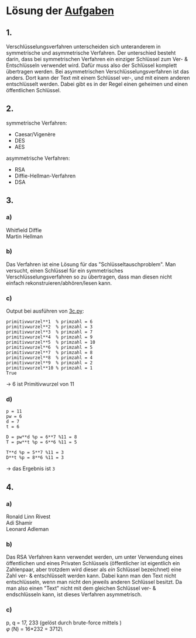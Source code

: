 # Lösung der [Aufgaben](../Asymmetrisch_Aufgaben.pdf)
## 1.
Verschlüsselungsverfahren unterscheiden sich unteranderem in symmetrische und asymmetrische Verfahren. Der unterschied besteht darin, dass bei symmetrischen Verfahren ein einziger Schlüssel zum Ver- & Entschlüsseln verwendet wird. Dafür muss also der Schlüssel komplett übertragen werden. Bei asymmetrischen Verschlüsselungsverfahren ist das anders. Dort kann der Text mit einem Schlüssel ver-, und mit einem anderen entschlüsselt werden. Dabei gibt es in der Regel einen geheimen und einen öffentlichen Schlüssel.
## 2.
symmetrische Verfahren:
- Caesar/Vigenère
- DES
- AES

asymmetrische Verfahren:
- RSA
- Diffie-Hellman-Verfahren
- DSA
<!-- Quelle für DSA: "https://www.elektronik-kompendium.de/sites/net/1910111.htm" -->

## 3.
### a)
Whitfield Diffie\
Martin Hellman
### b)
Das Verfahren ist eine Lösung für das "Schlüsseltauschproblem". Man versucht, einen Schlüssel für ein symmetrisches Verschlüsselungsverfahren so zu übertragen, dass man diesen nicht einfach rekonstruieren/abhören/lesen kann.
### c)
Output bei ausführen von [3c.py](3c.py):
```
primitivwurzel**1  % primzahl = 6
primitivwurzel**2  % primzahl = 3
primitivwurzel**3  % primzahl = 7
primitivwurzel**4  % primzahl = 9
primitivwurzel**5  % primzahl = 10
primitivwurzel**6  % primzahl = 5
primitivwurzel**7  % primzahl = 8
primitivwurzel**8  % primzahl = 4
primitivwurzel**9  % primzahl = 2
primitivwurzel**10 % primzahl = 1
True
```
-> 6 ist Primitivwurzel von 11
### d)
```
p = 11
pw = 6
d = 7
t = 6

D = pw**d %p = 6**7 %11 = 8
T = pw**t %p = 6**6 %11 = 5

T**d %p = 5**7 %11 = 3
D**t %p = 8**6 %11 = 3
```
-> das Ergebnis ist `3`
## 4.
### a)
Ronald Linn Rivest\
Adi Shamir\
Leonard Adleman
### b)
Das RSA Verfahren kann verwendet werden, um unter Verwendung eines öffentlichen und eines Privaten Schlüssels (öffentlicher ist eigentlich ein Zahlenpaar, aber trotzdem wird dieser als *ein* Schlüssel bezeichnet) eine Zahl ver- & entschlüsselt werden kann. Dabei kann man den Text nicht entschlüsseln, wenn man nicht den jeweils anderen Schlüssel besitzt. Da man also einen "Text" nicht mit dem gleichen Schlüssel ver- & endschlüsseln kann, ist dieses Verfahren asymmetrisch.
### c)
p, q = 17, 233 (gelöst durch brute-force mittels <!-- PROGRAMM VON HANDY EINFÜGEN-->)\
*φ* (N) = 16*232 = 3712\
